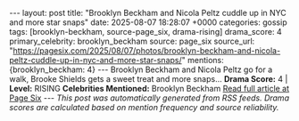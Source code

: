 --- layout: post title: "Brooklyn Beckham and Nicola Peltz cuddle up in NYC and more star snaps" date: 2025-08-07 18:28:07 +0000 categories: gossip tags: [brooklyn-beckham, source-page_six, drama-rising] drama_score: 4 primary_celebrity: brooklyn_beckham source: page_six source_url: "https://pagesix.com/2025/08/07/photos/brooklyn-beckham-and-nicola-peltz-cuddle-up-in-nyc-and-more-star-snaps/" mentions: {brooklyn_beckham: 4} --- Brooklyn Beckham and Nicola Peltz go for a walk, Brooke Shields gets a sweet treat and more snaps... **Drama Score:** 4 | **Level:** RISING **Celebrities Mentioned:** Brooklyn Beckham [Read full article at Page Six](https://pagesix.com/2025/08/07/photos/brooklyn-beckham-and-nicola-peltz-cuddle-up-in-nyc-and-more-star-snaps/) --- *This post was automatically generated from RSS feeds. Drama scores are calculated based on mention frequency and source reliability.*